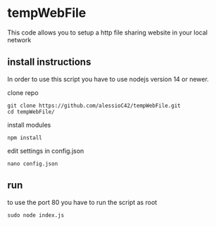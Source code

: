 # tempWebFile
This code allows you to setup a http file sharing website in your local network
## install instructions
In order to use this script you have to use nodejs version 14 or newer.

clone repo
```console
git clone https://github.com/alessioC42/tempWebFile.git
cd tempWebFile/
```
install modules
```console
npm install
```
edit settings in config.json
```console
nano config.json
```
## run
to use the port 80 you have to run the script as root

```console
sudo node index.js
```
